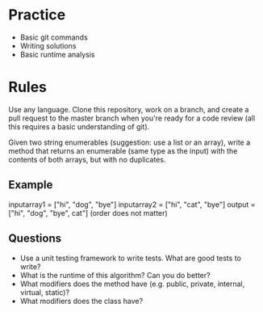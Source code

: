 Practice
========
* Basic git commands
* Writing solutions
* Basic runtime analysis

Rules
=====
Use any language. Clone this repository, work on a branch, and create a pull request to the master branch when you're ready for a code review (all this requires a basic understanding of git).

Given two string enumerables (suggestion: use a list or an array), write a method that returns an enumerable (same type as the input) with the contents of both arrays, but with no duplicates.

Example
-------
inputarray1 = ["hi", "dog", "bye"]
inputarray2 = ["hi", "cat", "bye"]
output = ["hi", "dog", "bye", cat"] (order does not matter)

Questions
---------
* Use a unit testing framework to write tests. What are good tests to write?
* What is the runtime of this algorithm? Can you do better?
* What modifiers does the method have (e.g. public, private, internal, virtual, static)?
* What modifiers does the class have?